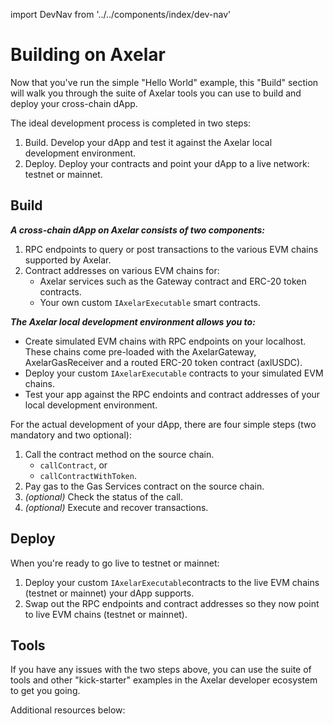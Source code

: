 import DevNav from '../../components/index/dev-nav'

# Building on Axelar

Now that you've run the simple "Hello World" example, this "Build" section will walk you through the suite of Axelar tools you can use to build and deploy your cross-chain dApp. 

The ideal development process is completed in two steps: 

1. Build. Develop your dApp and test it against the Axelar local development environment.
2. Deploy. Deploy your contracts and point your dApp to a live network: testnet or mainnet.

## Build
**_A cross-chain dApp on Axelar consists of two components:_**

1. RPC endpoints to query or post transactions to the various EVM chains supported by Axelar.
2. Contract addresses on various EVM chains for:
    - Axelar services such as the Gateway contract and ERC-20 token contracts.
    - Your own custom `IAxelarExecutable` smart contracts.

**_The Axelar local development environment allows you to:_**

* Create simulated EVM chains with RPC endpoints on your localhost. These chains come pre-loaded with the AxelarGateway, AxelarGasReceiver and a routed ERC-20 token contract (axlUSDC).
* Deploy your custom `IAxelarExecutable` contracts to your simulated EVM chains.
* Test your app against the RPC endoints and contract addresses of your local development environment.


For the actual development of your dApp, there are four simple steps (two mandatory and two optional):
1. Call the contract method on the source chain.
    - `callContract`, or
    - `callContractWithToken`.
2. Pay gas to the Gas Services contract on the source chain.
3. *(optional)* Check the status of the call.
4. *(optional)* Execute and recover transactions.

## Deploy

When you're ready to go live to testnet or mainnet: 

1. Deploy your custom `IAxelarExecutable`contracts to the live EVM chains (testnet or mainnet) your dApp supports. 
2. Swap out the RPC endpoints and contract addresses so they now point to live EVM chains (testnet or mainnet).

## Tools
If you have any issues with the two steps above, you can use the suite of tools and other "kick-starter" examples in the Axelar developer ecosystem to get you going. 

Additional resources below:

<br/>
<DevNav />